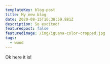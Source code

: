 ```yaml
---
templateKey: blog-post
title: My new blog
date: 2020-08-15T16:38:59.881Z
description: So excited!
featuredpost: false
featuredimage: /img/iguana-color-cropped.jpg
tags:
  - wood
---
```

Ok here it is!